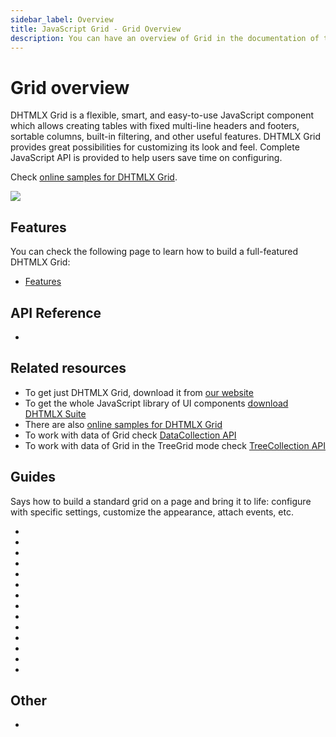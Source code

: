 ```yaml
---
sidebar_label: Overview
title: JavaScript Grid - Grid Overview 
description: You can have an overview of Grid in the documentation of the DHTMLX JavaScript UI library. Browse developer guides and API reference, try out code examples and live demos, and download a free 30-day evaluation version of DHTMLX Suite.
---
```


# Grid overview

DHTMLX Grid is a flexible, smart, and easy-to-use JavaScript component which allows creating tables with fixed multi-line headers and footers, sortable columns, built-in filtering, and other useful features. DHTMLX Grid provides great possibilities for customizing its look and feel. Complete JavaScript API is provided to help users save time on configuring.

Check [online samples for DHTMLX Grid](https://snippet.dhtmlx.com/1mxmshax?tag=grid).   

![](../assets/grid/grid_front.png)

## Features

You can check the following page to learn how to build a full-featured DHTMLX Grid:

- [Features](grid/features.md)

## API Reference

- [](grid/api/api_overview.md)

## Related resources

- To get just DHTMLX Grid, download it from [our website](https://dhtmlx.com/docs/products/dhtmlxGrid/download.shtml)
- To get the whole JavaScript library of UI components [download DHTMLX Suite](https://dhtmlx.com/docs/products/dhtmlxSuite/download.shtml)
- There are also [online samples for DHTMLX Grid](https://snippet.dhtmlx.com/1mxmshax?tag=grid)
- To work with data of Grid check [DataCollection API](data_collection.md)
- To work with data of Grid in the TreeGrid mode check [TreeCollection API](tree_collection.md)

## Guides

Says how to build a standard grid on a page and bring it to life: configure with specific settings, customize the appearance, attach events, etc.

- [](grid/initialization.md)
- [](grid/configuration.md)
- [](grid/localization.md)
- [](grid/data_loading.md)
- [](grid/usage.md)
- [](grid/treegrid_mode.md) 
- [](grid/usage_selection.md)
- [](grid/usage_rangeselection.md)
- [](grid/usage_blockselection.md)
- [](grid/usage_clipboard.md)
- [](grid/usage_dragpanel.md)
- [](grid/usage_history.md)
- [](grid/customization.md)
- [](grid/events.md)

## Other

- [](../migration.md)
